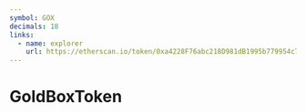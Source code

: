 ```yaml
---
symbol: GOX
decimals: 18
links:
  - name: explorer
    url: https://etherscan.io/token/0xa4228F76abc218D981dB1995b779954c78C00e99
---
```


# GoldBoxToken

